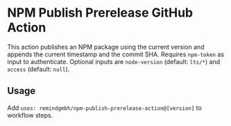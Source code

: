 # NPM Publish Prerelease GitHub Action

This action publishes an NPM package using the current version and appends the current timestamp and the commit SHA.
Requires `npm-token` as input to authenticate.
Optional inputs are `node-version` (default: `lts/*`) and `access` (default: `null`).

## Usage

Add `uses: remindgmbh/npm-publish-prerelease-action@[version]` to workflow steps.

